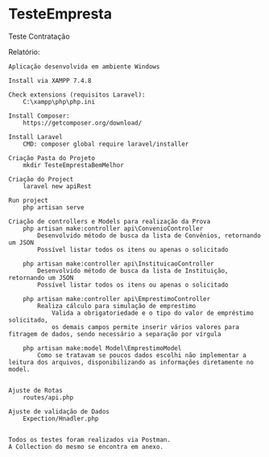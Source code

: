 # TesteEmpresta
Teste Contratação

Relatório:

	Aplicação desenvolvida em ambiente Windows

	Install via XAMPP 7.4.8

	Check extensions (requisitos Laravel):
		C:\xampp\php\php.ini

	Install Composer:
		https://getcomposer.org/download/

	Install Laravel
		CMD: composer global require laravel/installer

	Criação Pasta do Projeto
		mkdir TesteEmprestaBemMelhor

	Criação do Project
		laravel new apiRest

	Run project
		php artisan serve

	Criação de controllers e Models para realização da Prova
		php artisan make:controller api\ConvenioController
			Desenvolvido método de busca da lista de Convênios, retornando um JSON
			Possível listar todos os itens ou apenas o solicitado

		php artisan make:controller api\InstituicaoController
			Desenvolvido método de busca da lista de Instituição, retornando um JSON
			Possível listar todos os itens ou apenas o solicitado

		php artisan make:controller api\EmprestimoController
			Realiza cálculo para simulação de emprestimo
				Valida a obrigatoriedade e o tipo do valor de empréstimo solicitado,
				os demais campos permite inserir vários valores para fitragem de dados, sendo necessário a separação por vírgula

		php artisan make:model Model\EmprestimoModel
			Como se tratavam se poucos dados escolhi não implementar a leitura dos arquivos, disponibilizando as informações diretamente no model.


	Ajuste de Rotas
		routes/api.php

	Ajuste de validação de Dados
		Expection/Hnadler.php


	Todos os testes foram realizados via Postman.
	A Collection do mesmo se encontra em anexo.
